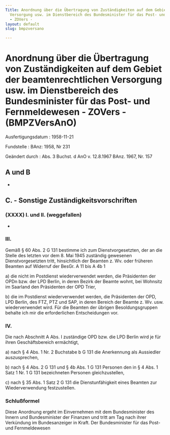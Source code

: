 ```yaml
---
Title: Anordnung über die Übertragung von Zuständigkeiten auf dem Gebiet der beamtenrechtlichen
  Versorgung usw. im Dienstbereich des Bundesminister für das Post- und Fernmeldewesen
  - ZOVers -
layout: default
slug: bmpzversano

---
```


# Anordnung über die Übertragung von Zuständigkeiten auf dem Gebiet der beamtenrechtlichen Versorgung usw. im Dienstbereich des Bundesminister für das Post- und Fernmeldewesen - ZOVers - (BMPZVersAnO)

Ausfertigungsdatum
:   1958-11-21

Fundstelle
:   BAnz: 1958, Nr 231

Geändert durch
:   Abs. 3 Buchst. d AnO v. 12.8.1967 BAnz. 1967, Nr. 157


## A und B

-


## C. - Sonstige Zuständigkeitsvorschriften



### (XXXX) I. und II. (weggefallen)

-


### III.

Gemäß § 60 Abs. 2 G 131 bestimme ich zum Dienstvorgesetzten, der an
die Stelle des letzten vor dem 8. Mai 1945 zuständig gewesenen
Dienstvorgesetzten tritt, hinsichtlich der Beamten z. Wv. oder
früheren Beamten auf Widerruf der BesGr. A 11 bis A 4b 1

a)  die nicht im Postdienst wiederverwendet werden, die Präsidenten der
    OPDn bzw. der LPD Berlin, in deren Bezirk der Beamte wohnt, bei
    Wohnsitz im Saarland den Präsidenten der OPD Trier,


b)  die im Postdienst wiederverwendet werden, die Präsidenten der OPD, LPD
    Berlin, des FTZ, PTZ und SAP, in deren Bereich der Beamte z. Wv. usw.
    wiederverwendet wird. Für die Beamten der übrigen Besoldungsgruppen
    behalte ich mir die erforderlichen Entscheidungen vor.





### IV.

Die nach Abschnitt A Abs. I zuständige OPD bzw. die LPD Berlin wird je
für ihren Geschäftsbereich ermächtigt,

a)  nach § 4 Abs. 1 Nr. 2 Buchstabe b G 131 die Anerkennung als Aussiedler
    auszusprechen,


b)  nach § 4 Abs. 2 G 131 und § 4b Abs. 1 G 131 Personen den in § 4 Abs. 1
    Satz 1 Nr. 1 G 131 bezeichneten Personen gleichzustellen,


c)  nach § 35 Abs. 1 Satz 2 G 131 die Dienstunfähigkeit eines Beamten zur
    Wiederverwendung festzustellen.





### Schlußformel

Diese Anordnung ergeht im Einvernehmen mit dem Bundesminister des
Innern und Bundesminister der Finanzen und tritt am Tag nach ihrer
Verkündung im Bundesanzeiger in Kraft.
Der Bundesminister für das Post- und Fernmeldewesen

